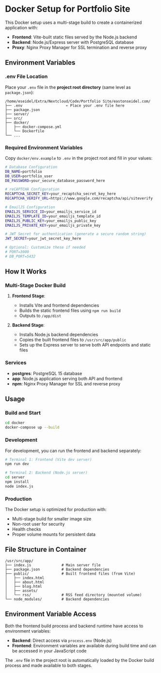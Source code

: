 # Docker Setup for Portfolio Site

This Docker setup uses a multi-stage build to create a containerized application with:
- **Frontend**: Vite-built static files served by the Node.js backend
- **Backend**: Node.js/Express server with PostgreSQL database
- **Proxy**: Nginx Proxy Manager for SSL termination and reverse proxy

## Environment Variables

### .env File Location
Place your `.env` file in the **project root directory** (same level as `package.json`):

```
/home/eseidel/Extra/Nextcloud/Code/Portfolio Site/eastonseidel.com/
├── .env                    ← Place your .env file here
├── package.json
├── server/
├── src/
├── docker/
│   ├── docker-compose.yml
│   └── Dockerfile
└── ...
```

### Required Environment Variables

Copy `docker/env.example` to `.env` in the project root and fill in your values:

```bash
# Database Configuration
DB_NAME=portfolio
DB_USER=portfolio_user
DB_PASSWORD=your_secure_database_password_here

# reCAPTCHA Configuration
RECAPTCHA_SECRET_KEY=your_recaptcha_secret_key_here
RECAPTCHA_VERIFY_URL=https://www.google.com/recaptcha/api/siteverify

# EmailJS Configuration
EMAILJS_SERVICE_ID=your_emailjs_service_id
EMAILJS_TEMPLATE_ID=your_emailjs_template_id
EMAILJS_PUBLIC_KEY=your_emailjs_public_key
EMAILJS_PRIVATE_KEY=your_emailjs_private_key

# JWT Secret for authentication (generate a secure random string)
JWT_SECRET=your_jwt_secret_key_here

# Optional: Customize these if needed
# PORT=3000
# DB_PORT=5432
```

## How It Works

### Multi-Stage Docker Build

1. **Frontend Stage**: 
   - Installs Vite and frontend dependencies
   - Builds the static frontend files using `npm run build`
   - Outputs to `/app/dist`

2. **Backend Stage**:
   - Installs Node.js backend dependencies
   - Copies the built frontend files to `/usr/src/app/public`
   - Sets up the Express server to serve both API endpoints and static files

### Services

- **postgres**: PostgreSQL 15 database
- **app**: Node.js application serving both API and frontend
- **npm**: Nginx Proxy Manager for SSL and reverse proxy

## Usage

### Build and Start
```bash
cd docker
docker-compose up --build
```

### Development
For development, you can run the frontend and backend separately:

```bash
# Terminal 1: Frontend (Vite dev server)
npm run dev

# Terminal 2: Backend (Node.js server)
cd server
npm install
node index.js
```

### Production
The Docker setup is optimized for production with:
- Multi-stage build for smaller image size
- Non-root user for security
- Health checks
- Proper volume mounts for persistent data

## File Structure in Container

```
/usr/src/app/
├── index.js              # Main server file
├── package.json          # Backend dependencies
├── public/               # Built frontend files (from Vite)
│   ├── index.html
│   ├── about.html
│   ├── blog.html
│   ├── assets/
│   └── rss/              # RSS feed directory (mounted volume)
└── node_modules/         # Backend dependencies
```

## Environment Variable Access

Both the frontend build process and backend runtime have access to environment variables:

- **Backend**: Direct access via `process.env` (Node.js)
- **Frontend**: Environment variables are available during build time and can be accessed in your JavaScript code

The `.env` file in the project root is automatically loaded by the Docker build process and made available to both stages.
